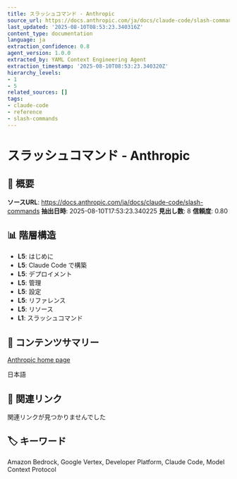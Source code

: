 ```yaml
---
title: スラッシュコマンド - Anthropic
source_url: https://docs.anthropic.com/ja/docs/claude-code/slash-commands
last_updated: '2025-08-10T08:53:23.340316Z'
content_type: documentation
language: ja
extraction_confidence: 0.8
agent_version: 1.0.0
extracted_by: YAML Context Engineering Agent
extraction_timestamp: '2025-08-10T08:53:23.340320Z'
hierarchy_levels:
- 1
- 5
related_sources: []
tags:
- claude-code
- reference
- slash-commands
---
```


# スラッシュコマンド - Anthropic

## 📌 概要

**ソースURL**: https://docs.anthropic.com/ja/docs/claude-code/slash-commands
**抽出日時**: 2025-08-10T17:53:23.340225
**見出し数**: 8
**信頼度**: 0.80

## 📊 階層構造

- **L5**: はじめに
- **L5**: Claude Code で構築
- **L5**: デプロイメント
- **L5**: 管理
- **L5**: 設定
- **L5**: リファレンス
- **L5**: リソース
- **L1**: スラッシュコマンド

## 📝 コンテンツサマリー

[Anthropic home page](/)

日本語

## 🔗 関連リンク

関連リンクが見つかりませんでした

## 🏷️ キーワード

Amazon Bedrock, Google Vertex, Developer Platform, Claude Code, Model Context Protocol
